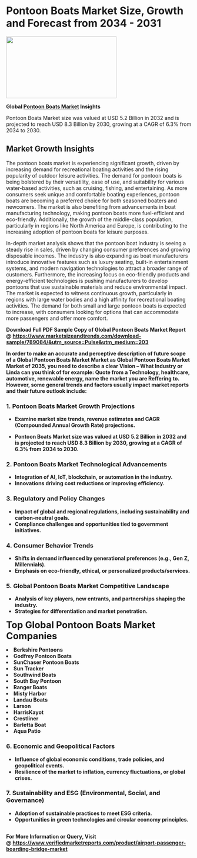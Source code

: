 <H1>Pontoon Boats Market Size, Growth and Forecast from 2034 - 2031</H1><img class="aligncenter size-medium wp-image-584254" src="https://thirdeyenews.in/wp-content/uploads/2034/09/Global-Market-Research-300x168.jpeg" alt="" width="300" height="168" /><p><strong>Global&nbsp;<a href="https://www.marketsizeandtrends.com/download-sample/789084/&amp;utm_source=Pulse&amp;utm_medium=203">Pontoon Boats Market</a> Insights</strong></p><p>Pontoon Boats Market size was valued at USD 5.2 Billion in 2032 and is projected to reach USD 8.3 Billion by 2030, growing at a CAGR of 6.3% from 2034 to 2030.</p><p><h2>Market Growth Insights</h2> <p>The pontoon boats market is experiencing significant growth, driven by increasing demand for recreational boating activities and the rising popularity of outdoor leisure activities. The demand for pontoon boats is being bolstered by their versatility, ease of use, and suitability for various water-based activities, such as cruising, fishing, and entertaining. As more consumers seek unique and comfortable boating experiences, pontoon boats are becoming a preferred choice for both seasoned boaters and newcomers. The market is also benefiting from advancements in boat manufacturing technology, making pontoon boats more fuel-efficient and eco-friendly. Additionally, the growth of the middle-class population, particularly in regions like North America and Europe, is contributing to the increasing adoption of pontoon boats for leisure purposes.</p> <p><strong></strong></p> <p>In-depth market analysis shows that the pontoon boat industry is seeing a steady rise in sales, driven by changing consumer preferences and growing disposable incomes. The industry is also expanding as boat manufacturers introduce innovative features such as luxury seating, built-in entertainment systems, and modern navigation technologies to attract a broader range of customers. Furthermore, the increasing focus on eco-friendly products and energy-efficient technologies is pushing manufacturers to develop pontoons that use sustainable materials and reduce environmental impact. The market is expected to witness continuous growth, particularly in regions with large water bodies and a high affinity for recreational boating activities. The demand for both small and large pontoon boats is expected to increase, with consumers looking for options that can accommodate more passengers and offer more comfort.</p> <p><strong></p><p><span class=""><strong>Download Full PDF Sample Copy of Global Pontoon Boats Market Report</strong> @ <a href="https://www.marketsizeandtrends.com/download-sample/789084/&amp;utm_source=Pulse&amp;utm_medium=203" target="_blank">https://www.marketsizeandtrends.com/download-sample/789084/&amp;utm_source=Pulse&amp;utm_medium=203</a></span></p><p>In order to make an accurate and perceptive description of future scope of a Global&nbsp;Pontoon Boats Market Market as Global&nbsp;Pontoon Boats Market Market of 2035, you need to describe a clear Vision &ndash; What Industry or Linda can you think of for example: Quote from a Technology, healthcare, automotive, renewable energy, name the market you are Reffering to. However, some general trends and factors usually impact market reports and their future outlook include:</p><h3>1.&nbsp;<strong>Pontoon Boats Market Growth Projections</strong></h3><ul><li>Examine market size trends, revenue estimates and CAGR (Compounded Annual Growth Rate) projections.</li><li><p>Pontoon Boats Market size was valued at USD 5.2 Billion in 2032 and is projected to reach USD 8.3 Billion by 2030, growing at a CAGR of 6.3% from 2034 to 2030.</p></li></ul><h3>2.&nbsp;<strong>Pontoon Boats Market Technological Advancements</strong></h3><ul><li>Integration of AI, IoT, blockchain, or automation in the industry.</li><li>Innovations driving cost reductions or improving efficiency.</li></ul><h3>3.&nbsp;<strong>Regulatory and Policy Changes</strong></h3><ul><li>Impact of global and regional regulations, including sustainability and carbon-neutral goals.</li><li>Compliance challenges and opportunities tied to government initiatives.</li></ul><h3>4.&nbsp;<strong>Consumer Behavior Trends</strong></h3><ul><li>Shifts in demand influenced by generational preferences (e.g., Gen Z, Millennials).</li><li>Emphasis on eco-friendly, ethical, or personalized products/services.</li></ul><h3>5.&nbsp;<strong>Global Pontoon Boats Market Competitive Landscape</strong></h3><ul><li>Analysis of key players, new entrants, and partnerships shaping the industry.</li><li>Strategies for differentiation and market penetration.</li></ul><p data-pm-slice="1 1 []"><span style="color: inherit; font-family: inherit; font-size: 25px;">Top Global Pontoon Boats Market Companies</span></p><div class="" data-test-id=""><p><li>Berkshire Pontoons</li><li> Godfrey Pontoon Boats</li><li> SunChaser Pontoon Boats</li><li> Sun Tracker</li><li> Southwind Boats</li><li> South Bay Pontoon</li><li> Ranger Boats</li><li> Misty Harbor</li><li> Landau Boats</li><li> Larson</li><li> HarrisKayot</li><li> Crestliner</li><li> Barletta Boat</li><li> Aqua Patio</li></p></div><h3>6.&nbsp;<strong>Economic and Geopolitical Factors</strong></h3><ul><li>Influence of global economic conditions, trade policies, and geopolitical events.</li><li>Resilience of the market to inflation, currency fluctuations, or global crises.</li></ul><h3>7.&nbsp;<strong>Sustainability and ESG (Environmental, Social, and Governance)</strong></h3><ul><li>Adoption of sustainable practices to meet ESG criteria.</li><li>Opportunities in green technologies and circular economy principles.</li></ul><h2><strong style="font-size: 14px;">For More Information or Query, Visit @&nbsp;</strong><a style="background-color: #ffffff; font-size: 14px;" href="https://www.marketsizeandtrends.com/report/pontoon-boats-market/" target="_blank">https://www.verifiedmarketreports.com/product/airport-passenger-boarding-bridge-market</a></h2>
